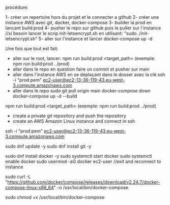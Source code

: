 procédure: 

1- créer un repertoire hors du projet et le connecter a github
2- créer une instance AWS avec git, docker, docker-compose
3- builder la prod en lancant build:prod <path du repertoire>
4- pusher le repo sur github puis le puller sur l'instance
//si besoin lancer le scrip init-letsencrypt.sh en utilisant: "sudo ./init-letsencrypt.sh"
5- aller sur l'instance et lancer docker-compose up -d 

Une fois que tout est fait: 

- aller sur le root, lancer:
npm run build:prod <target_path> (exemple: npm run build:prod ../prod)  
- aller dans le repo en question
faire un commit et pusher sur main
- aller dans l'instance AWS en se déplaçant dans le dosser avec la clé
ssh -i "prod.pem" ec2-user@ec2-13-36-119-43.eu-west-3.compute.amazonaws.com
- aller dans le repo
sudo git pull origin main
docker-compose down
docker-compose up -d --build

npm run build:prod <target_path> (exemple: npm run build:prod ../prod)

- create a private git repository and push the repository
- create an AWS Amazon Linux instance and connect in ssh

ssh -i "prod.pem" ec2-user@ec2-13-36-119-43.eu-west-3.compute.amazonaws.com

sudo dnf update -y
sudo dnf install git -y

sudo dnf install docker -y
sudo systemctl start docker
sudo systemctl enable docker
sudo usermod -aG docker ec2-user
//exit and reconnect to instance

sudo curl -L "https://github.com/docker/compose/releases/download/v2.24.7/docker-compose-linux-x86_64" -o /usr/local/bin/docker-compose

sudo chmod +x /usr/local/bin/docker-compose


